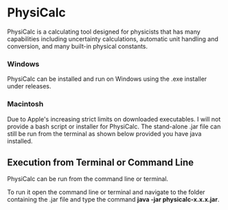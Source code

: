 # PhysiCalc
PhysiCalc is a calculating tool designed for physicists that has many capabilities including uncertainty calculations, automatic unit handling and conversion, and many built-in physical constants.


### Windows
PhysiCalc can be installed and run on Windows using the .exe installer under releases.

### Macintosh
Due to Apple's increasing strict limits on downloaded executables. I will not provide a bash script or installer for PhysiCalc.
The stand-alone .jar file can still be run from the terminal as shown below provided you have java installed.

## Execution from Terminal or Command Line
PhysiCalc can be run from the command line or terminal.

To run it open the command line or terminal and navigate to the folder containing the .jar file and type the command **java -jar physicalc-x.x.x.jar**.

